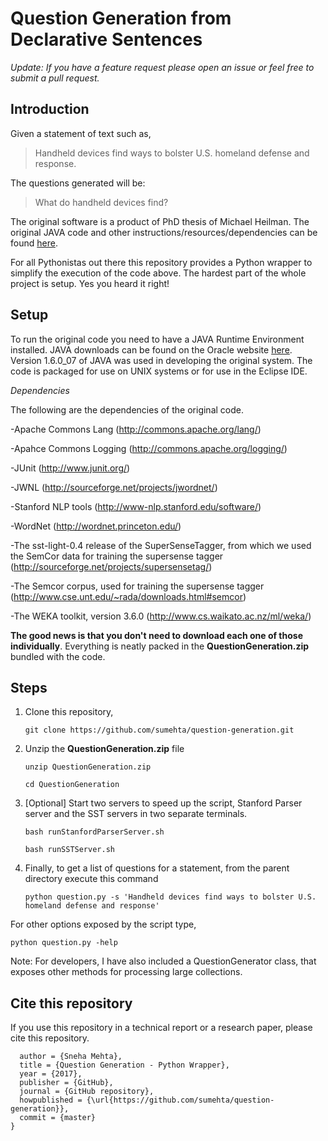 # Question Generation from Declarative Sentences #

*Update: If you have a feature request please open an issue or feel free to submit a pull request.*

## Introduction 
Given a statement of text such as,
>Handheld devices find ways to bolster U.S. homeland defense and response.

The questions generated will be:
>What do handheld devices find?

The original software is a product of PhD thesis of Michael Heilman. The original JAVA code and other instructions/resources/dependencies can be found [here](http://www.cs.cmu.edu/~ark/mheilman/questions/).

For all Pythonistas out there this repository provides a Python wrapper to simplify the execution of the code above.
The hardest part of the whole project is setup. Yes you heard it right!

## Setup

To run the original code you need to have a JAVA Runtime Environment installed. JAVA downloads can be found on the Oracle website [here](https://www.java.com/en/download/manual.jsp). Version 1.6.0_07 of JAVA was used in developing the original system. The code is packaged for use on UNIX systems or for use in the Eclipse IDE.

*Dependencies*

The following are the dependencies of the original code.

-Apache Commons Lang (http://commons.apache.org/lang/)

-Apahce Commons Logging (http://commons.apache.org/logging/)

-JUnit (http://www.junit.org/)

-JWNL (http://sourceforge.net/projects/jwordnet/)

-Stanford NLP tools (http://www-nlp.stanford.edu/software/)

-WordNet (http://wordnet.princeton.edu/)

-The sst-light-0.4 release of the SuperSenseTagger, from which we used the SemCor data for training the supersense tagger (http://sourceforge.net/projects/supersensetag/)

-The Semcor corpus, used for training the supersense tagger (http://www.cse.unt.edu/~rada/downloads.html#semcor)

-The WEKA toolkit, version 3.6.0 (http://www.cs.waikato.ac.nz/ml/weka/)


**The good news is that you don't need to download each one of those individually**.
Everything is neatly packed in the **QuestionGeneration.zip** bundled with the code.

## Steps
1. Clone this repository,

	`git clone https://github.com/sumehta/question-generation.git`

2. Unzip the **QuestionGeneration.zip** file

	`unzip QuestionGeneration.zip`

	`cd QuestionGeneration`

3. [Optional] Start two servers to speed up the script, Stanford Parser server and the SST servers in two separate terminals.

	`bash runStanfordParserServer.sh`

	`bash runSSTServer.sh`

4. Finally, to get a list of questions for a statement, from the parent directory execute this command

	`python question.py -s 'Handheld devices find ways to bolster U.S. homeland defense and response'`


For other options exposed by the script type,

`python question.py -help`

Note: For developers, I have also included a QuestionGenerator class, that exposes other methods for processing large collections.


## Cite this repository
If you use this repository in a technical report or a research paper, please cite this repository.

```@misc{QG_Python,
  author = {Sneha Mehta},
  title = {Question Generation - Python Wrapper},
  year = {2017},
  publisher = {GitHub},
  journal = {GitHub repository},
  howpublished = {\url{https://github.com/sumehta/question-generation}},
  commit = {master}
}
